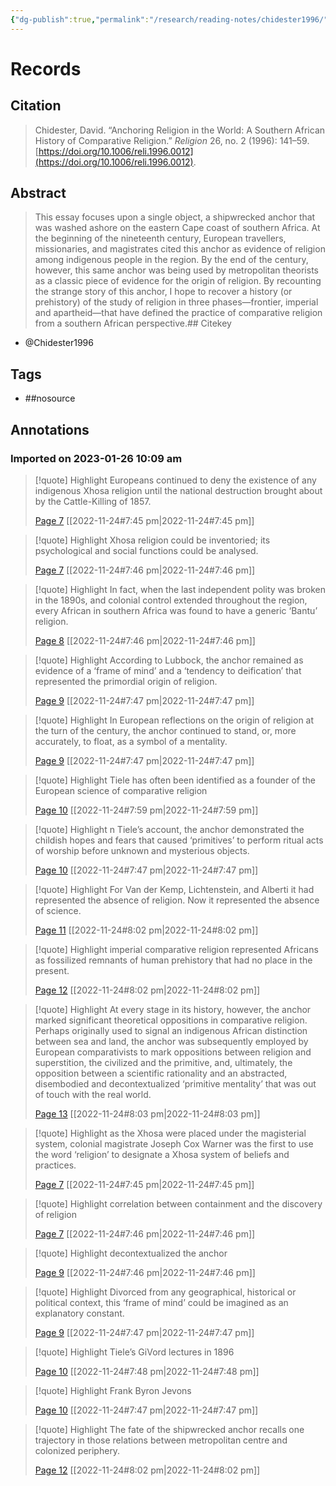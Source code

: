 ```yaml
---
{"dg-publish":true,"permalink":"/research/reading-notes/chidester1996/","tags":["gardenEntry"]}
---
```



# Records
## Citation
> Chidester, David. “Anchoring Religion in the World: A Southern African History of Comparative Religion.” _Religion_ 26, no. 2 (1996): 141–59. [https://doi.org/10.1006/reli.1996.0012](https://doi.org/10.1006/reli.1996.0012).

## Abstract
> This essay focuses upon a single object, a shipwrecked anchor that was washed ashore on the eastern Cape coast of southern Africa. At the beginning of the nineteenth century, European travellers, missionaries, and magistrates cited this anchor as evidence of religion among indigenous people in the region. By the end of the century, however, this same anchor was being used by metropolitan theorists as a classic piece of evidence for the origin of religion. By recounting the strange story of this anchor, I hope to recover a history (or prehistory) of the study of religion in three phases—frontier, imperial and apartheid—that have defined the practice of comparative religion from a southern African perspective.## Citekey
- @Chidester1996

## Tags
- ##nosource

## Annotations

### Imported on 2023-01-26 10:09 am

> [!quote] Highlight
> Europeans continued to deny the existence of any indigenous Xhosa religion until the national destruction brought about by the Cattle-Killing of 1857.
>
> [Page 7](zotero://open-pdf/library/items/NDV9N4JI?page=7) [[2022-11-24#7:45 pm\|2022-11-24#7:45 pm]]

> [!quote] Highlight
> Xhosa religion could be inventoried; its psychological and social functions could be analysed.
>
> [Page 7](zotero://open-pdf/library/items/NDV9N4JI?page=7) [[2022-11-24#7:46 pm\|2022-11-24#7:46 pm]]

> [!quote] Highlight
> In fact, when the last independent polity was broken in the 1890s, and colonial control extended throughout the region, every African in southern Africa was found to have a generic ‘Bantu’ religion.
>
> [Page 8](zotero://open-pdf/library/items/NDV9N4JI?page=8) [[2022-11-24#7:46 pm\|2022-11-24#7:46 pm]]

> [!quote] Highlight
> According to Lubbock, the anchor remained as evidence of a ‘frame of mind’ and a ‘tendency to deification’ that represented the primordial origin of religion.
>
> [Page 9](zotero://open-pdf/library/items/NDV9N4JI?page=9) [[2022-11-24#7:47 pm\|2022-11-24#7:47 pm]]

> [!quote] Highlight
> In European reflections on the origin of religion at the turn of the century, the anchor continued to stand, or, more accurately, to float, as a symbol of a mentality.
>
> [Page 9](zotero://open-pdf/library/items/NDV9N4JI?page=9) [[2022-11-24#7:47 pm\|2022-11-24#7:47 pm]]

> [!quote] Highlight
> Tiele has often been identified as a founder of the European science of comparative religion
>
> [Page 10](zotero://open-pdf/library/items/NDV9N4JI?page=10) [[2022-11-24#7:59 pm\|2022-11-24#7:59 pm]]

> [!quote] Highlight
> n Tiele’s account, the anchor demonstrated the childish hopes and fears that caused ‘primitives’ to perform ritual acts of worship before unknown and mysterious objects.
>
> [Page 10](zotero://open-pdf/library/items/NDV9N4JI?page=10) [[2022-11-24#7:47 pm\|2022-11-24#7:47 pm]]

> [!quote] Highlight
> For Van der Kemp, Lichtenstein, and Alberti it had represented the absence of religion. Now it represented the absence of science.
>
> [Page 11](zotero://open-pdf/library/items/NDV9N4JI?page=11) [[2022-11-24#8:02 pm\|2022-11-24#8:02 pm]]

> [!quote] Highlight
> imperial comparative religion represented Africans as fossilized remnants of human prehistory that had no place in the present.
>
> [Page 12](zotero://open-pdf/library/items/NDV9N4JI?page=12) [[2022-11-24#8:02 pm\|2022-11-24#8:02 pm]]

> [!quote] Highlight
> At every stage in its history, however, the anchor marked significant theoretical oppositions in comparative religion. Perhaps originally used to signal an indigenous African distinction between sea and land, the anchor was subsequently employed by European comparativists to mark oppositions between religion and superstition, the civilized and the primitive, and, ultimately, the opposition between a scientific rationality and an abstracted, disembodied and decontextualized ‘primitive mentality’ that was out of touch with the real world.
>
> [Page 13](zotero://open-pdf/library/items/NDV9N4JI?page=13) [[2022-11-24#8:03 pm\|2022-11-24#8:03 pm]]

> [!quote] Highlight
> as the Xhosa were placed under the magisterial system, colonial magistrate Joseph Cox Warner was the first to use the word ‘religion’ to designate a Xhosa system of beliefs and practices.
>
> [Page 7](zotero://open-pdf/library/items/NDV9N4JI?page=7) [[2022-11-24#7:45 pm\|2022-11-24#7:45 pm]]

> [!quote] Highlight
> correlation between containment and the discovery of religion
>
> [Page 7](zotero://open-pdf/library/items/NDV9N4JI?page=7) [[2022-11-24#7:46 pm\|2022-11-24#7:46 pm]]

> [!quote] Highlight
> decontextualized the anchor
>
> [Page 9](zotero://open-pdf/library/items/NDV9N4JI?page=9) [[2022-11-24#7:46 pm\|2022-11-24#7:46 pm]]

> [!quote] Highlight
> Divorced from any geographical, historical or political context, this ‘frame of mind’ could be imagined as an explanatory constant.
>
> [Page 9](zotero://open-pdf/library/items/NDV9N4JI?page=9) [[2022-11-24#7:47 pm\|2022-11-24#7:47 pm]]

> [!quote] Highlight
> Tiele’s GiVord lectures in 1896
>
> [Page 10](zotero://open-pdf/library/items/NDV9N4JI?page=10) [[2022-11-24#7:48 pm\|2022-11-24#7:48 pm]]

> [!quote] Highlight
> Frank Byron Jevons
>
> [Page 10](zotero://open-pdf/library/items/NDV9N4JI?page=10) [[2022-11-24#7:47 pm\|2022-11-24#7:47 pm]]

> [!quote] Highlight
> The fate of the shipwrecked anchor recalls one trajectory in those relations between metropolitan centre and colonized periphery.
>
> [Page 12](zotero://open-pdf/library/items/NDV9N4JI?page=12) [[2022-11-24#8:02 pm\|2022-11-24#8:02 pm]]





